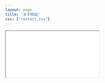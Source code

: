 ```yaml
---
layout: page
title: "关于网站"
css: ["contact.css"]
---
```

<div class="col s12">
  <div class="icontain">
    <iframe src="{{site.contact_url}}">Loading...</iframe>
    
  </div>
</div>